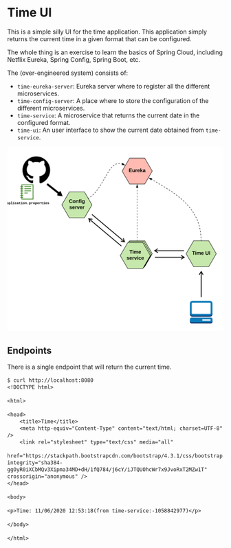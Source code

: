 # Time UI
This is a simple silly UI for the time application. This application simply returns the current time in a given
format that can be configured.

The whole thing is an exercise to learn the basics of Spring Cloud, including Netflix Eureka, Spring Config, Spring
Boot, etc.

The (over-engineered system) consists of:

* `time-eureka-server`: Eureka server where to register all the different microservices.
* `time-config-server`: A place where to store the configuration of the different microservices.
* `time-service`: A microservice that returns the current date in the configured format.
* `time-ui`: An user interface to show the current date obtained from `time-service`.

![Time app diagram](img/time-app-diagram.png)

## Endpoints

There is a single endpoint that will return the current time.

```
$ curl http://localhost:8080
<!DOCTYPE html>

<html>

<head>
    <title>Time</title>
    <meta http-equiv="Content-Type" content="text/html; charset=UTF-8" />
    <link rel="stylesheet" type="text/css" media="all"
          href="https://stackpath.bootstrapcdn.com/bootstrap/4.3.1/css/bootstrap.min.css" integrity="sha384-ggOyR0iXCbMQv3Xipma34MD+dH/1fQ784/j6cY/iJTQUOhcWr7x9JvoRxT2MZw1T" crossorigin="anonymous" />
</head>

<body>

<p>Time: 11/06/2020 12:53:18(from time-service:-1058842977)</p>

</body>

</html>
```
